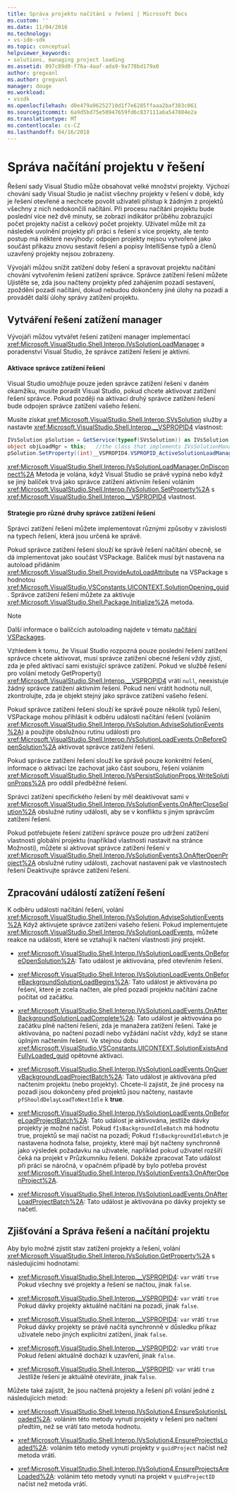 ```yaml
---
title: Správa projektu načítání v řešení | Microsoft Docs
ms.custom: ''
ms.date: 11/04/2016
ms.technology:
- vs-ide-sdk
ms.topic: conceptual
helpviewer_keywords:
- solutions, managing project loading
ms.assetid: 097c89d0-f76a-4aaf-ada9-9a778bd179a0
author: gregvanl
ms.author: gregvanl
manager: douge
ms.workload:
- vssdk
ms.openlocfilehash: d0e479a96252710d1f7e6285ffaaa2baf383c061
ms.sourcegitcommit: 6a9d5bd75e50947659fd6c837111a6a547884e2a
ms.translationtype: MT
ms.contentlocale: cs-CZ
ms.lasthandoff: 04/16/2018
---
```

# <a name="managing-project-loading-in-a-solution"></a>Správa načítání projektu v řešení
Řešení sady Visual Studio může obsahovat velké množství projekty. Výchozí chování sady Visual Studio je načíst všechny projekty v řešení v době, kdy je řešení otevřené a nechcete povolit uživateli přístup k žádným z projektů všechny z nich nedokončili načítání. Při procesu načítání projektu bude poslední více než dvě minuty, se zobrazí indikátor průběhu zobrazující počet projekty načíst a celkový počet projekty. Uživatel může mít za následek uvolnění projekty při práci s řešení s více projekty, ale tento postup má některé nevýhody: odpojen projekty nejsou vytvořené jako součást příkazu znovu sestavit řešení a popisy IntelliSense typů a členů uzavřený projekty nejsou zobrazeny.  
  
 Vývojáři můžou snížit zatížení doby řešení a spravovat projektu načítání chování vytvořením řešení zatížení správce. Správce zatížení řešení můžete Ujistěte se, zda jsou načteny projekty před zahájením pozadí sestavení, zpoždění pozadí načítání, dokud nebudou dokončeny jiné úlohy na pozadí a provádět další úlohy správy zatížení projektu.  
  
## <a name="creating-a-solution-load-manager"></a>Vytváření řešení zatížení manager  
 Vývojáři můžou vytvářet řešení zatížení manager implementací <xref:Microsoft.VisualStudio.Shell.Interop.IVsSolutionLoadManager> a poradenství Visual Studio, že správce zatížení řešení je aktivní.  
  
#### <a name="activating-a-solution-load-manager"></a>Aktivace správce zatížení řešení  
 Visual Studio umožňuje pouze jeden správce zatížení řešení v daném okamžiku, musíte poradit Visual Studio, pokud chcete aktivovat zatížení řešení správce. Pokud později na aktivaci druhý správce zatížení řešení bude odpojen správce zatížení vašeho řešení.  
  
 Musíte získat <xref:Microsoft.VisualStudio.Shell.Interop.SVsSolution> služby a nastavte <xref:Microsoft.VisualStudio.Shell.Interop.__VSPROPID4> vlastnost:  
  
```csharp  
IVsSolution pSolution = GetService(typeof(SVsSolution)) as IVsSolution;  
object objLoadMgr = this;   //the class that implements IVsSolutionManager  
pSolution.SetProperty((int)__VSPROPID4.VSPROPID_ActiveSolutionLoadManager, objLoadMgr);  
```  
  
 <xref:Microsoft.VisualStudio.Shell.Interop.IVsSolutionLoadManager.OnDisconnect%2A> Metoda je volána, když Visual Studio se právě vypíná nebo když se jiný balíček trvá jako správce zatížení aktivním řešení voláním <xref:Microsoft.VisualStudio.Shell.Interop.IVsSolution.SetProperty%2A> s <xref:Microsoft.VisualStudio.Shell.Interop.__VSPROPID4> vlastnost.  
  
#### <a name="strategies-for-different-kinds-of-solution-load-manager"></a>Strategie pro různé druhy správce zatížení řešení  
 Správci zatížení řešení můžete implementovat různými způsoby v závislosti na typech řešení, která jsou určená ke správě.  
  
 Pokud správce zatížení řešení slouží ke správě řešení načítání obecně, se dá implementovat jako součást VSPackage. Balíček musí být nastavena na autoload přidáním <xref:Microsoft.VisualStudio.Shell.ProvideAutoLoadAttribute> na VSPackage s hodnotou <xref:Microsoft.VisualStudio.VSConstants.UICONTEXT.SolutionOpening_guid>. Správce zatížení řešení můžete za aktivuje <xref:Microsoft.VisualStudio.Shell.Package.Initialize%2A> metoda.  
  
> [!NOTE]
>  Další informace o balíčcích autoloading najdete v tématu [načítání VSPackages](../extensibility/loading-vspackages.md).  
  
 Vzhledem k tomu, že Visual Studio rozpozná pouze poslední řešení zatížení správce chcete aktivovat, musí správce zatížení obecné řešení vždy zjistí, zda je před aktivací sami existující správce zatížení. Pokud ve službě řešení pro volání metody GetProperty() <xref:Microsoft.VisualStudio.Shell.Interop.__VSPROPID4> vrátí `null`, neexistuje žádný správce zatížení aktivním řešení. Pokud není vrátit hodnotu null, zkontrolujte, zda je objekt stejný jako správce zatížení vašeho řešení.  
  
 Pokud správce zatížení řešení slouží ke správě pouze několik typů řešení, VSPackage mohou přihlásit k odběru událostí načítání řešení (voláním <xref:Microsoft.VisualStudio.Shell.Interop.IVsSolution.AdviseSolutionEvents%2A>) a použijte obslužnou rutinu události pro <xref:Microsoft.VisualStudio.Shell.Interop.IVsSolutionLoadEvents.OnBeforeOpenSolution%2A> aktivovat správce zatížení řešení.  
  
 Pokud správce zatížení řešení slouží ke správě pouze konkrétní řešení, informace o aktivaci lze zachovat jako část souboru, řešení voláním <xref:Microsoft.VisualStudio.Shell.Interop.IVsPersistSolutionProps.WriteSolutionProps%2A> pro oddíl předběžné řešení.  
  
 Správci zatížení specifického řešení by měl deaktivovat sami v <xref:Microsoft.VisualStudio.Shell.Interop.IVsSolutionEvents.OnAfterCloseSolution%2A> obslužné rutiny události, aby se v konfliktu s jiným správcům zatížení řešení.  
  
 Pokud potřebujete řešení zatížení správce pouze pro udržení zatížení vlastnosti globální projektu (například vlastnosti nastavit na stránce Možnosti), můžete si aktivovat správce zatížení řešení v <xref:Microsoft.VisualStudio.Shell.Interop.IVsSolutionEvents3.OnAfterOpenProject%2A> obslužné rutiny události, zachovat nastavení pak ve vlastnostech řešení Deaktivujte správce zatížení řešení.  
  
## <a name="handling-solution-load-events"></a>Zpracování událostí zatížení řešení  
 K odběru událostí načítání řešení, volání <xref:Microsoft.VisualStudio.Shell.Interop.IVsSolution.AdviseSolutionEvents%2A> Když aktivujete správce zatížení vašeho řešení. Pokud implementujete <xref:Microsoft.VisualStudio.Shell.Interop.IVsSolutionLoadEvents>, můžete reakce na události, které se vztahují k načtení vlastnosti jiný projekt.  
  
-   <xref:Microsoft.VisualStudio.Shell.Interop.IVsSolutionLoadEvents.OnBeforeOpenSolution%2A>: Tato událost je aktivována, před otevřením řešení.
  
-   <xref:Microsoft.VisualStudio.Shell.Interop.IVsSolutionLoadEvents.OnBeforeBackgroundSolutionLoadBegins%2A>: Tato událost je aktivována po řešení, které je zcela načten, ale před pozadí projektu načítání začne počítat od začátku.
  
-   <xref:Microsoft.VisualStudio.Shell.Interop.IVsSolutionLoadEvents.OnAfterBackgroundSolutionLoadComplete%2A>: Tato událost je aktivována po začátku plně načtení řešení, zda je manažera zatížení řešení. Také je aktivována, po načtení pozadí nebo vyžádání načíst vždy, když se stane úplným načtením řešení. Ve stejnou dobu <xref:Microsoft.VisualStudio.VSConstants.UICONTEXT.SolutionExistsAndFullyLoaded_guid> opětovné aktivaci.  
  
-   <xref:Microsoft.VisualStudio.Shell.Interop.IVsSolutionLoadEvents.OnQueryBackgroundLoadProjectBatch%2A>: Tato událost je aktivována před načtením projektu (nebo projekty). Chcete-li zajistit, že jiné procesy na pozadí jsou dokončeny před projektů jsou načteny, nastavte `pfShouldDelayLoadToNextIdle` k **true**.  
  
-   <xref:Microsoft.VisualStudio.Shell.Interop.IVsSolutionLoadEvents.OnBeforeLoadProjectBatch%2A>: Tato událost je aktivována, jestliže dávky projekty je možné načíst. Pokud `fIsBackgroundIdleBatch` má hodnotu true, projektů se mají načíst na pozadí; Pokud `fIsBackgroundIdleBatch` je nastavena hodnota false, projekty, které mají být načteny synchronně jako výsledek požadavku na uživatele, například pokud uživatel rozšíří čeká na projekt v Průzkumníku řešení. Dokáže zpracovat Tato událost při práci se náročná, v opačném případě by bylo potřeba provést <xref:Microsoft.VisualStudio.Shell.Interop.IVsSolutionEvents3.OnAfterOpenProject%2A>.  
  
-   <xref:Microsoft.VisualStudio.Shell.Interop.IVsSolutionLoadEvents.OnAfterLoadProjectBatch%2A>: Tato událost je aktivována po dávky projekty se načetl.  
  
## <a name="detecting-and-managing-solution-and-project-loading"></a>Zjišťování a Správa řešení a načítání projektu  
 Aby bylo možné zjistit stav zatížení projekty a řešení, volání <xref:Microsoft.VisualStudio.Shell.Interop.IVsSolution.GetProperty%2A> s následujícími hodnotami:  
  
-   <xref:Microsoft.VisualStudio.Shell.Interop.__VSPROPID4>: `var` vrátí `true` Pokud všechny své projekty a řešení se načtou, jinak `false`.  
  
-   <xref:Microsoft.VisualStudio.Shell.Interop.__VSPROPID4>: `var` vrátí `true` Pokud dávky projekty aktuálně načítání na pozadí, jinak `false`.  
  
-   <xref:Microsoft.VisualStudio.Shell.Interop.__VSPROPID4>: `var` vrátí `true` Pokud dávky projekty se právě načítá synchronně v důsledku příkaz uživatele nebo jiných explicitní zatížení, jinak `false`.  
  
-   <xref:Microsoft.VisualStudio.Shell.Interop.__VSPROPID2>: `var` vrátí `true` Pokud řešení aktuálně dochází k uzavření, jinak `false`.  
  
-   <xref:Microsoft.VisualStudio.Shell.Interop.__VSPROPID>: `var` vrátí `true` Jestliže řešení je aktuálně otevíráte, jinak `false`.  
  
 Můžete také zajistit, že jsou načtená projekty a řešení při volání jedné z následujících metod:  
  
-   <xref:Microsoft.VisualStudio.Shell.Interop.IVsSolution4.EnsureSolutionIsLoaded%2A>: voláním této metody vynutí projekty v řešení pro načtení předtím, než se vrátí tato metoda hodnotu.  
  
-   <xref:Microsoft.VisualStudio.Shell.Interop.IVsSolution4.EnsureProjectIsLoaded%2A>: voláním této metody vynutí projekty v `guidProject` načíst než metoda vrátí.  
  
-   <xref:Microsoft.VisualStudio.Shell.Interop.IVsSolution4.EnsureProjectsAreLoaded%2A>: voláním této metody vynutí na projekt v `guidProjectID` načíst než metoda vrátí.  
